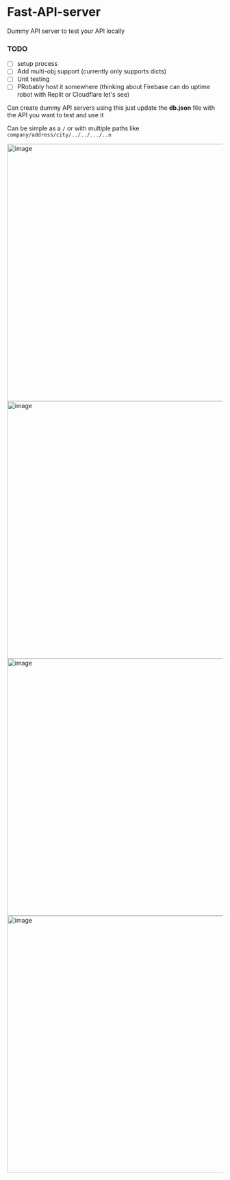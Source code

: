 # Fast-API-server
Dummy API server to test your API locally

### TODO
- [ ] setup process
- [ ] Add multi-obj support (currently only supports dicts)
- [ ] Unit testing
- [ ] PRobably host it somewhere (thinking about Firebase can do uptime robot with Replit or Cloudflare let's see)

Can create dummy API servers using this just update the **db.json** file with the API you want to test and use it 

Can be simple as a `/` or with multiple paths like `company/address/city/../../.../..n`

<img width="600" alt="image" src="https://github.com/user-attachments/assets/b49b3201-8c80-40f6-9fe6-759268dac104">
<img width="600" alt="image" src="https://github.com/user-attachments/assets/9ee86328-f394-44fa-87ff-59d4181be428">
<img width="600" alt="image" src="https://github.com/user-attachments/assets/d6f2d880-cdd0-4d81-be1b-4add9ed665e5">
<img width="600" alt="image" src="https://github.com/user-attachments/assets/1d9f0c81-d3b4-4d93-8fe3-4c8e21d3e7fb">
